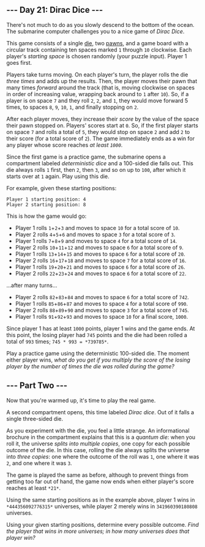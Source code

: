 --- Day 21: Dirac Dice ---
--------------------------

There's not much to do as you slowly descend to the bottom of the ocean. The submarine computer challenges you to a nice game of *Dirac Dice*.


This game consists of a single [die](https://en.wikipedia.org/wiki/Dice), two [pawns](https://en.wikipedia.org/wiki/Glossary_of_board_games#piece), and a game board with a circular track containing ten spaces marked `1` through `10` clockwise. Each player's *starting space* is chosen randomly (your puzzle input). Player 1 goes first.


Players take turns moving. On each player's turn, the player rolls the die *three times* and adds up the results. Then, the player moves their pawn that many times *forward* around the track (that is, moving clockwise on spaces in order of increasing value, wrapping back around to `1` after `10`). So, if a player is on space `7` and they roll `2`, `2`, and `1`, they would move forward 5 times, to spaces `8`, `9`, `10`, `1`, and finally stopping on `2`.


After each player moves, they increase their *score* by the value of the space their pawn stopped on. Players' scores start at `0`. So, if the first player starts on space `7` and rolls a total of `5`, they would stop on space `2` and add `2` to their score (for a total score of `2`). The game immediately ends as a win for any player whose score reaches *at least `1000`*.


Since the first game is a practice game, the submarine opens a compartment labeled *deterministic dice* and a 100-sided die falls out. This die always rolls `1` first, then `2`, then `3`, and so on up to `100`, after which it starts over at `1` again. Play using this die.


For example, given these starting positions:



```
Player 1 starting position: 4
Player 2 starting position: 8

```

This is how the game would go:


* Player 1 rolls `1`+`2`+`3` and moves to space `10` for a total score of `10`.
* Player 2 rolls `4`+`5`+`6` and moves to space `3` for a total score of `3`.
* Player 1 rolls `7`+`8`+`9` and moves to space `4` for a total score of `14`.
* Player 2 rolls `10`+`11`+`12` and moves to space `6` for a total score of `9`.
* Player 1 rolls `13`+`14`+`15` and moves to space `6` for a total score of `20`.
* Player 2 rolls `16`+`17`+`18` and moves to space `7` for a total score of `16`.
* Player 1 rolls `19`+`20`+`21` and moves to space `6` for a total score of `26`.
* Player 2 rolls `22`+`23`+`24` and moves to space `6` for a total score of `22`.


...after many turns...


* Player 2 rolls `82`+`83`+`84` and moves to space `6` for a total score of `742`.
* Player 1 rolls `85`+`86`+`87` and moves to space `4` for a total score of `990`.
* Player 2 rolls `88`+`89`+`90` and moves to space `3` for a total score of `745`.
* Player 1 rolls `91`+`92`+`93` and moves to space `10` for a final score, `1000`.


Since player 1 has at least `1000` points, player 1 wins and the game ends. At this point, the losing player had `745` points and the die had been rolled a total of `993` times; `745 * 993 = *739785*`.


Play a practice game using the deterministic 100-sided die. The moment either player wins, *what do you get if you multiply the score of the losing player by the number of times the die was rolled during the game?*


--- Part Two ---
----------------

Now that you're warmed up, it's time to play the real game.


A second compartment opens, this time labeled *Dirac dice*. Out of it falls a single three-sided die.


As you experiment with the die, you feel a little strange. An informational brochure in the compartment explains that this is a *quantum die*: when you roll it, the universe *splits into multiple copies*, one copy for each possible outcome of the die. In this case, rolling the die always splits the universe into *three copies*: one where the outcome of the roll was `1`, one where it was `2`, and one where it was `3`.


The game is played the same as before, although to prevent things from getting too far out of hand, the game now ends when either player's score reaches at least `*21*`.


Using the same starting positions as in the example above, player 1 wins in `*444356092776315*` universes, while player 2 merely wins in `341960390180808` universes.


Using your given starting positions, determine every possible outcome. *Find the player that wins in more universes; in how many universes does that player win?*


